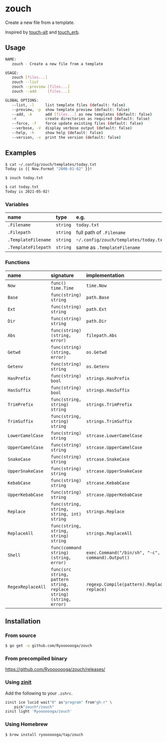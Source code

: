 # zouch

Create a new file from a template.

Inspired by [touch-alt](https://github.com/akameco/touch-alt) and [touch_erb](https://github.com/himanoa/touch_erb).

## Usage

```sh
NAME:
   zouch - Create a new file from a template

USAGE:
   zouch [files...]
   zouch --list
   zouch --preview [files...]
   zouch --add     [files...]

GLOBAL OPTIONS:
   --list, -l     list template files (default: false)
   --preview, -p  show template preview (default: false)
   --add, -A      add [files...] as new templates (default: false)
   -r             create directories as required (default: false)
   --force, -f    force update existing files (default: false)
   --verbose, -V  display verbose output (default: false)
   --help, -h     show help (default: false)
   --version, -v  print the version (default: false)
```

## Examples

```sh
$ cat ~/.config/zouch/templates/today.txt
Today is {{ Now.Format "2006-01-02" }}!

$ zouch today.txt

$ cat today.txt
Today is 2021-05-02!
```

### Variables

| name                | type      | e.g.                                  |
|:--------------------|:----------|:--------------------------------------|
| `.Filename`         | `string`  | `today.txt`                           |
| `.Filepath`         | `string`  | full path of `.Filename`              |
| `.TemplateFilename` | `string`  | `~/.config/zouch/templates/today.txt` |
| `.TemplateFilepath` | `string`  | same as `.TemplateFilename`           |


### Functions

| name               | signature                                                          | implementation                                           |
|:-------------------|:-------------------------------------------------------------------|:---------------------------------------------------------|
| `Now`              | `func() time.Time`                                                 | `time.Now`                                               |
| `Base`             | `func(string) string`                                              | `path.Base`                                              |
| `Ext`              | `func(string) string`                                              | `path.Ext`                                               |
| `Dir`              | `func(string) string`                                              | `path.Dir`                                               |
| `Abs`              | `func(string) (string, error)`                                     | `filepath.Abs`                                           |
| `Getwd`            | `func(string) (string, error)`                                     | `os.Getwd`                                               |
| `Getenv`           | `func(string) string`                                              | `os.Getenv`                                              |
| `HasPrefix`        | `func(string) bool`                                                | `strings.HasPrefix`                                      |
| `HasSuffix`        | `func(string) bool`                                                | `strings.HasSuffix`                                      |
| `TrimPrefix`       | `func(string, string) string`                                      | `strings.TrimPrefix`                                     |
| `TrimSuffix`       | `func(string, string) string`                                      | `strings.TrimSuffix`                                     |
| `LowerCamelCase`   | `func(string) string`                                              | `strcase.LowerCamelCase`                                 |
| `UpperCamelCase`   | `func(string) string`                                              | `strcase.UpperCamelCase`                                 |
| `SnakeCase`        | `func(string) string`                                              | `strcase.SnakeCase`                                      |
| `UpperSnakeCase`   | `func(string) string`                                              | `strcase.UpperSnakeCase`                                 |
| `KebabCase`        | `func(string) string`                                              | `strcase.KebabCase`                                      |
| `UpperKebabCase`   | `func(string) string`                                              | `strcase.UpperKebabCase`                                 |
| `Replace`          | `func(string, string, string, int) string`                         | `strings.Replace`                                        |
| `ReplaceAll`       | `func(string, string, string) string`                              | `strings.ReplaceAll`                                     |
| `Shell`            | `func(command string) (string, error)`                             | `exec.Command("/bin/sh", "-c", command).Output()`        |
| `RegexReplaceAll`  | `func(src string, pattern string, replace string) (string, error)` | `regexp.Compile(pattern).ReplaceAllString(src, replace)` |

## Installation

### From source

```sh
$ go get -u github.com/Ryooooooga/zouch
```

### From precompiled binary

https://github.com/Ryooooooga/zouch/releases/

### Using [zinit](https://github.com/zdharma/zinit)

Add the following to your `.zshrc`.

```sh
zinit ice lucid wait"0" as"program" from"gh-r" \
    pick"zouch*/zouch"
zinit light 'Ryooooooga/zouch'
```

### Using Homebrew

```sh
$ brew install ryooooooga/tap/zouch
```

